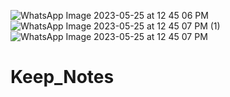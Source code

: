 ![WhatsApp Image 2023-05-25 at 12 45 06 PM](https://github.com/Shakshamkaushik/Keep_Notes/assets/87803940/c39b45ee-0e23-4f0e-9fbc-1ff5a8c16a89)
![WhatsApp Image 2023-05-25 at 12 45 07 PM (1)](https://github.com/Shakshamkaushik/Keep_Notes/assets/87803940/1c14f539-cc68-43b2-ac1e-b7dcb9297179)
![WhatsApp Image 2023-05-25 at 12 45 07 PM](https://github.com/Shakshamkaushik/Keep_Notes/assets/87803940/724ba8a0-afc6-4c6a-9fa0-1a883bdbfe5c)
# Keep_Notes
